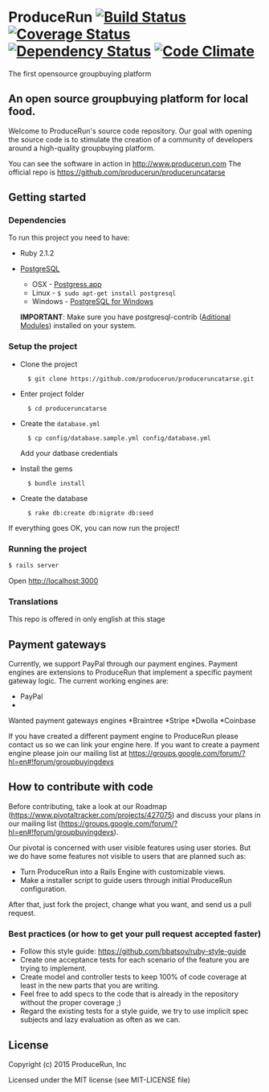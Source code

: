 # ProduceRun [![Build Status](https://img.shields.io/travis/catarse/catarse.svg)](https://travis-ci.org/catarse/catarse) [![Coverage Status](https://img.shields.io/coveralls/catarse/catarse/channels.svg)](https://coveralls.io/r/catarse/catarse) [![Dependency Status](https://img.shields.io/gemnasium/catarse/catarse.svg)](https://gemnasium.com/catarse/catarse) [![Code Climate](https://img.shields.io/codeclimate/github/catarse/catarse.svg)](https://codeclimate.com/github/catarse/catarse)

The first opensource groupbuying platform

## An open source groupbuying platform for local food.

Welcome to ProduceRun's source code repository.
Our goal with opening the source code is to stimulate the creation of a community of developers around a high-quality groupbuying platform.

You can see the software in action in http://www.producerun.com
The official repo is https://github.com/producerun/produceruncatarse

## Getting started

### Dependencies

To run this project you need to have:

* Ruby 2.1.2
* [PostgreSQL](http://www.postgresql.org/)
  * OSX - [Postgress.app](http://postgresapp.com/)
  * Linux - `$ sudo apt-get install postgresql`
  * Windows - [PostgreSQL for Windows](http://www.postgresql.org/download/windows/)

  **IMPORTANT**: Make sure you have postgresql-contrib ([Aditional Modules](http://www.postgresql.org/docs/9.3/static/contrib.html)) installed on your system.

### Setup the project

* Clone the project

        $ git clone https://github.com/producerun/produceruncatarse.git

* Enter project folder

        $ cd produceruncatarse

* Create the `database.yml`

        $ cp config/database.sample.yml config/database.yml

    Add your datbase credentials

* Install the gems

        $ bundle install

* Create the database

        $ rake db:create db:migrate db:seed

If everything goes OK, you can now run the project!

### Running the project

```bash
$ rails server
```

Open [http://localhost:3000](http://localhost:3000)

### Translations

This repo is offered in only english at this stage

## Payment gateways

Currently, we support PayPal through our payment engines. Payment engines are extensions to ProduceRun that implement a specific payment gateway logic.
The current working engines are:
* PayPal
* 
Wanted payment gateways engines
*Braintree
*Stripe
*Dwolla
*Coinbase


If you have created a different payment engine to ProduceRun please contact us so we can link your engine here.
If you want to create a payment engine please join our mailing list at https://groups.google.com/forum/?hl=en#!forum/groupbuyingdevs

## How to contribute with code

Before contributing, take a look at our Roadmap (https://www.pivotaltracker.com/projects/427075) and discuss your plans in our mailing list (https://groups.google.com/forum/?hl=en#!forum/groupbuyingdevs).

Our pivotal is concerned with user visible features using user stories. But we do have some features not visible to users that are planned such as:
* Turn ProduceRun into a Rails Engine with customizable views.
* Make a installer script to guide users through initial ProduceRun configuration.

After that, just fork the project, change what you want, and send us a pull request.

### Best practices (or how to get your pull request accepted faster)

* Follow this style guide: https://github.com/bbatsov/ruby-style-guide
* Create one acceptance tests for each scenario of the feature you are trying to implement.
* Create model and controller tests to keep 100% of code coverage at least in the new parts that you are writing.
* Feel free to add specs to the code that is already in the repository without the proper coverage ;)
* Regard the existing tests for a style guide, we try to use implicit spec subjects and lazy evaluation as often as we can.

## License

Copyright (c) 2015 ProduceRun, Inc

Licensed under the MIT license (see MIT-LICENSE file)

